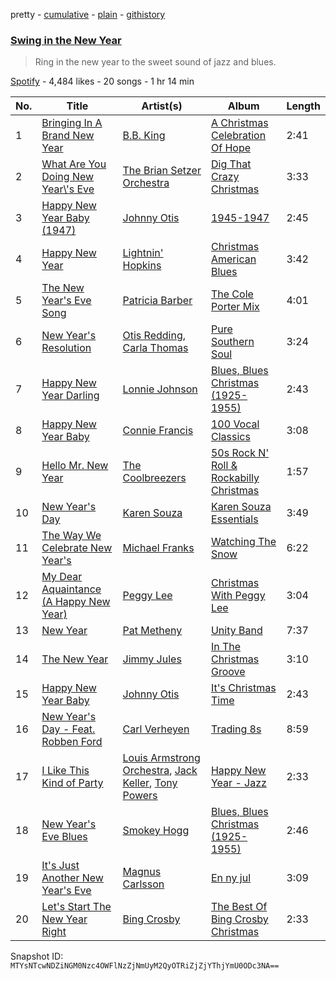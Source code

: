 pretty - [cumulative](/playlists/cumulative/5zyeLrOc31CPX7uk9xNL7y.md) - [plain](/playlists/plain/5zyeLrOc31CPX7uk9xNL7y) - [githistory](https://github.githistory.xyz/mackorone/spotify-playlist-archive/blob/main/playlists/plain/5zyeLrOc31CPX7uk9xNL7y)

### [Swing in the New Year](https://open.spotify.com/playlist/5zyeLrOc31CPX7uk9xNL7y)

> Ring in the new year to the sweet sound of jazz and blues.

[Spotify](https://open.spotify.com/user/spotify) - 4,484 likes - 20 songs - 1 hr 14 min

| No. | Title | Artist(s) | Album | Length |
|---|---|---|---|---|
| 1 | [Bringing In A Brand New Year](https://open.spotify.com/track/0tij6aw5oaziwzt4xVUDcN) | [B.B\. King](https://open.spotify.com/artist/5xLSa7l4IV1gsQfhAMvl0U) | [A Christmas Celebration Of Hope](https://open.spotify.com/album/7CYQCq7n255Edv444XKr93) | 2:41 |
| 2 | [What Are You Doing New Year\\'s Eve](https://open.spotify.com/track/6OJLi5swf07p65jkyMXnnb) | [The Brian Setzer Orchestra](https://open.spotify.com/artist/7HQH1SJokcVMdstilKJ2S8) | [Dig That Crazy Christmas](https://open.spotify.com/album/4zNkxG7aEhleUkvi4BsCsg) | 3:33 |
| 3 | [Happy New Year Baby \(1947\)](https://open.spotify.com/track/6y7CJ5hxe7u3mv9Dwl7dUS) | [Johnny Otis](https://open.spotify.com/artist/5PGt6fQNjLKhYYeGLWKWcM) | [1945\-1947](https://open.spotify.com/album/58AsJxZTN7uX3o5HFImgN6) | 2:45 |
| 4 | [Happy New Year](https://open.spotify.com/track/2qPqcpH67PhYehYotsssia) | [Lightnin' Hopkins](https://open.spotify.com/artist/6EZzVXM2uDRPmnHWq9yPDE) | [Christmas American Blues](https://open.spotify.com/album/3qNhzdUDAXyLco1LRIe1gQ) | 3:42 |
| 5 | [The New Year's Eve Song](https://open.spotify.com/track/2u9UEPelYxvnCiIgsavRQC) | [Patricia Barber](https://open.spotify.com/artist/16R5esBHEkxTw1QO9dnWM5) | [The Cole Porter Mix](https://open.spotify.com/album/1NGLLk5vTXlmHbIGGPWG1I) | 4:01 |
| 6 | [New Year's Resolution](https://open.spotify.com/track/6JwotAbv17ZbTiyYgeYCFK) | [Otis Redding](https://open.spotify.com/artist/60df5JBRRPcnSpsIMxxwQm), [Carla Thomas](https://open.spotify.com/artist/1QAGLCom3FHTTiuRFsjzOj) | [Pure Southern Soul](https://open.spotify.com/album/0IdJOPJy2DQXaqgyrjhXRc) | 3:24 |
| 7 | [Happy New Year Darling](https://open.spotify.com/track/6w1xmWGsEfXbsNTzesm3Tg) | [Lonnie Johnson](https://open.spotify.com/artist/74g0xdNndEjFzMKSRFUMNM) | [Blues, Blues Christmas \(1925\-1955\)](https://open.spotify.com/album/6FfqBg7bADl1G8Msi4WcdP) | 2:43 |
| 8 | [Happy New Year Baby](https://open.spotify.com/track/2j7qVwnT7Oroj2iAv83p1F) | [Connie Francis](https://open.spotify.com/artist/3EY5DxGdy7x4GelivOjS2Q) | [100 Vocal Classics](https://open.spotify.com/album/7oDLoAGz6gtbYu8DCxHL9w) | 3:08 |
| 9 | [Hello Mr\. New Year](https://open.spotify.com/track/4LSMLhZBXmrH7gSSxvCSom) | [The Coolbreezers](https://open.spotify.com/artist/7pxSzoSQjB3tBo4LpRxXQJ) | [50s Rock N' Roll & Rockabilly Christmas](https://open.spotify.com/album/1EPS2YC5Lg3ykCqpfnNWFR) | 1:57 |
| 10 | [New Year's Day](https://open.spotify.com/track/59VtFHeAUsmiGnwBIGg1Li) | [Karen Souza](https://open.spotify.com/artist/2d5lQo9YQ1DkAsBKTRp7Iu) | [Karen Souza Essentials](https://open.spotify.com/album/0f8GY0SwEJdzC9D50GgUAT) | 3:49 |
| 11 | [The Way We Celebrate New Year's](https://open.spotify.com/track/5f3FcmHZveGiM9n3V2RlDl) | [Michael Franks](https://open.spotify.com/artist/0AVE7rDx4X9w0pW1XlN1om) | [Watching The Snow](https://open.spotify.com/album/2x0Kw7UJVbX5axgSqT3pZH) | 6:22 |
| 12 | [My Dear Aquaintance \(A Happy New Year\)](https://open.spotify.com/track/0tMuqQzxXLhGovwkrP6cFs) | [Peggy Lee](https://open.spotify.com/artist/602DnpaSXJB4b9DZrvxbDc) | [Christmas With Peggy Lee](https://open.spotify.com/album/1gEGRhDmUBbWEIHWPzERrr) | 3:04 |
| 13 | [New Year](https://open.spotify.com/track/7M4dprtUfiCEPvqOU0o7zV) | [Pat Metheny](https://open.spotify.com/artist/3t58jfUhoMLYVO14XaUFLA) | [Unity Band](https://open.spotify.com/album/2fbDJ3a4H3buI2sx2qjyv8) | 7:37 |
| 14 | [The New Year](https://open.spotify.com/track/5URjKrOTZrne2gXtkCJf3i) | [Jimmy Jules](https://open.spotify.com/artist/5JDqt6lztaTokIuTAXbfj9) | [In The Christmas Groove](https://open.spotify.com/album/3aN27OogwhHVEFFp58iNoe) | 3:10 |
| 15 | [Happy New Year Baby](https://open.spotify.com/track/3AgRB0CSDMbx3dzQG4bTsY) | [Johnny Otis](https://open.spotify.com/artist/5PGt6fQNjLKhYYeGLWKWcM) | [It's Christmas Time](https://open.spotify.com/album/7pjj8BvKkeLpy0cOIGp23y) | 2:43 |
| 16 | [New Year's Day \- Feat\. Robben Ford](https://open.spotify.com/track/1T1dPQeocgjdayrcdQGY5k) | [Carl Verheyen](https://open.spotify.com/artist/3BpUUAvJhkvkpYI6nQ7OUf) | [Trading 8s](https://open.spotify.com/album/0XtV1hYOkV2NQzJMdjgWDg) | 8:59 |
| 17 | [I Like This Kind of Party](https://open.spotify.com/track/0HdrGWeP4yAg4H9psBV0MN) | [Louis Armstrong Orchestra](https://open.spotify.com/artist/3kxKEf21b0e023r7Uvk5nq), [Jack Keller](https://open.spotify.com/artist/4ZYHDLurn7LEpGqM83LwST), [Tony Powers](https://open.spotify.com/artist/2EMxAx3qQYpdAmfIqEZmUC) | [Happy New Year \- Jazz](https://open.spotify.com/album/6pP2nOm4h6Clb4fFEiwtvi) | 2:33 |
| 18 | [New Year's Eve Blues](https://open.spotify.com/track/1VcOyqv2ndC4LTTomz5AOU) | [Smokey Hogg](https://open.spotify.com/artist/4ztakVdT3nUD6FxF3Omm21) | [Blues, Blues Christmas \(1925\-1955\)](https://open.spotify.com/album/6FfqBg7bADl1G8Msi4WcdP) | 2:46 |
| 19 | [It's Just Another New Year's Eve](https://open.spotify.com/track/2qLpjfKEi5csSMHhSZJEct) | [Magnus Carlsson](https://open.spotify.com/artist/12VIfmT1N5FGyCuuXGKuYB) | [En ny jul](https://open.spotify.com/album/2QBBSjczxo3VqQfzamJ8ef) | 3:09 |
| 20 | [Let's Start The New Year Right](https://open.spotify.com/track/09TUE6AYHuZdsZVCfiRoBE) | [Bing Crosby](https://open.spotify.com/artist/6ZjFtWeHP9XN7FeKSUe80S) | [The Best Of Bing Crosby Christmas](https://open.spotify.com/album/0dHZw5Y4nhRFjA9wGgxaUS) | 2:33 |

Snapshot ID: `MTYsNTcwNDZiNGM0Nzc4OWFlNzZjNmUyM2QyOTRiZjZjYThjYmU0ODc3NA==`
